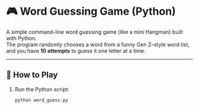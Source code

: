 # 🎮 Word Guessing Game (Python)

A simple command-line word guessing game (like a mini Hangman) built with Python.  
The program randomly chooses a word from a funny Gen Z–style word list, and you have **10 attempts** to guess it one letter at a time.

---

## 📝 How to Play
1. Run the Python script:
   ```bash
   python word_guess.py
